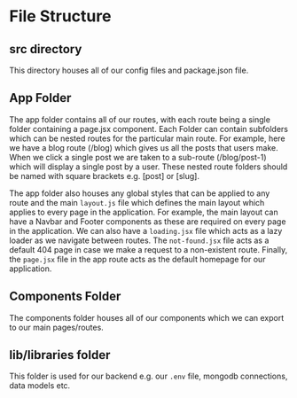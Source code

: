 # File Structure

## src directory
This directory houses all of our config files and package.json file.

## App Folder
The app folder contains all of our routes, with each route being a single folder containing a page.jsx component. Each Folder can contain subfolders which can be nested routes for the particular main route. For example, here we have a blog route (/blog) which gives us all the posts that users make. When we click a single post we are taken to a sub-route (/blog/post-1) which will display a single post by a user. These nested route folders should be named with square brackets e.g. [post] or [slug]. 

The app folder also houses any global styles that can be applied to any route and the main `layout.js` file which defines the main layout which applies to every page in the application. For example, the main layout can have a Navbar and Footer components as these are required on every page in the application. We can also have a `loading.jsx` file which acts as a lazy loader as we navigate between routes. The `not-found.jsx` file acts as a default 404 page in case we make a request to a non-existent route. Finally, the `page.jsx` file in the app route acts as the default homepage for our application.

## Components Folder
The components folder houses all of our components which we can export to our main pages/routes.

## lib/libraries folder

This folder is used for our backend e.g. our `.env` file, mongodb connections, data models etc.
